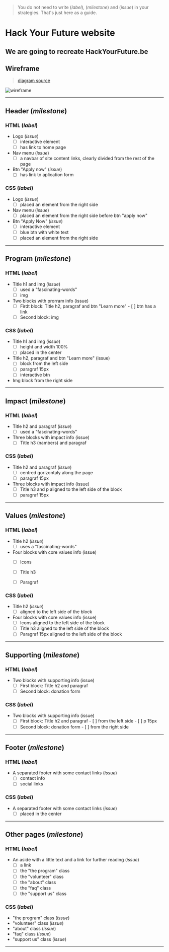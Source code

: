 > You do not need to write (_label_), (_milestone_) and (_issue_) in your strategies. That's just here as a guide.

# Hack Your Future website

## We are going to recreate HackYourFuture.be

## Wireframe

> [diagram source](https://excalidraw.com/#json=5697932045058048,50g_dMeek8cnpk9dH1teGg)

![wireframe](/planning/hyf-wireframe.png)

---

## Header (_milestone_)

### HTML (_label_)

- Logo (_issue_)
  - [ ] interactive element
  - [ ] has link to home page
- Nav menu (_issue_)
  - [ ] a navbar of site content links, clearly divided from the rest of the page
- Btn "Apply now" (_issue_)
  - [ ] has link to aplication form

### CSS (_label_)

- Logo (_issue_)
  - [ ] placed an element from the right side
- Nav menu (_issue_)
  - [ ] placed an element from the right side before btn "apply now"
- Btn "Apply Now" (_issue_)
  - [ ] interactive element 
  - [ ] blue btn with white text
  - [ ] placed an element from the right side

---

## Program (_milestone_)

### HTML (_label_)

- Title h1 and img (_issue_)
  - [ ]  used a "fascinating-words" 
  - [ ]  img
- Two blocks with prorram info (issue)
  - [ ] Firdt block: Title h2, paragraf and btn "Learn more" 
        - [ ] btn has a link
  - [ ] Second block: img

### CSS (_label_)

- Title h1 and img (_issue_)
  - [ ] height and width 100%
  - [ ] placed in the center
- Title h2, paragraf and btn "Learn more" (issue)
  - [ ] block from the left side
  - [ ]  paragraf 15px
  - [ ] interactive btn
- Img block from the right side
 
 ---
 
 ## Impact (_milestone_)

### HTML (_label_)

- Title h2 and paragraf (_issue_)
  - [ ]  used a "fascinating-words" 
- Three blocks with impact info (issue)
  - [ ] Title h3 (nambers) and paragraf 

### CSS (_label_)

- Title h2 and paragraf (_issue_)
  - [ ]  centred gorizontaly along the page
  - [ ]  paragraf 15px
- Three blocks with impact info (issue)
  - [ ] Title h3 and p aligned to the left side of the block
  - [ ] paragraf 15px

---
 
 ## Values (_milestone_)

### HTML (_label_)

- Title h2 (_issue_)
  - [ ]  uses a "fascinating-words" 
- Four blocks with core values info (issue)
  - [ ] Icons 
  - [ ] Title h3
  - [ ] Paragraf
 
 

### CSS (_label_)

- Title h2 (_issue_)
  - [ ]  aligned to the left side of the block
- Four blocks with core values info (issue)
  - [ ] Icons aligned to the left side of the block
  - [ ] Title h3 aligned to the left side of the block
  - [ ] Paragraf 15px aligned to the left side of the block

---

 ## Supporting (_milestone_)

### HTML (_label_)

- Two blocks with supporting info (issue)
  - [ ] First block: Title h2 and paragraf
  - [ ] Second block: donation form

### CSS (_label_)

- Two blocks with supporting info (issue)
  - [ ] First block: Title h2 and paragraf
        - [ ] from the left side
        - [ ] p 15px
  - [ ] Second block: donation form
        - [ ] from the right side

--- 

## Footer (_milestone_)

### HTML (_label_)

- A separated footer with some contact links (_issue_)
  - [ ] contact info
  - [ ] social links

### CSS (_label_)

- A separated footer with some contact links (_issue_)
  - [ ] placed in the center

---

## Other pages (_milestone_)

### HTML (_label_)

- An aside with a little text and a link for further reading (_issue_)
  - [ ] a link
  - [ ] the "the program" class
  - [ ] the "volunteer" class
  - [ ] the "about" class
  - [ ] the "faq" class
  - [ ] the "support us" class

### CSS (_label_)

- "the program" class (_issue_)
- "volunteer" class (_issue_)
- "about" class (_issue_)
- "faq" class (_issue_)
- "support us" class (_issue_)

---
